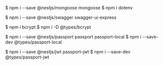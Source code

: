 $ npm i --save @nestjs/mongoose mongoose
$ npm i dotenv

$ npm i --save @nestjs/swagger swagger-ui-express

$ npm i bcrypt
$ npm i -D @types/bcrypt

$ npm i --save @nestjs/passport passport passport-local
$ npm i --save-dev @types/passport-local

$ npm i --save @nestjs/jwt passport-jwt
$ npm i --save-dev @types/passport-jwt